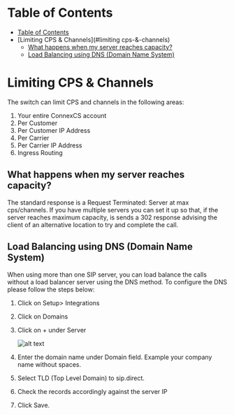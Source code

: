 # Table of Contents

* [Table of Contents](#table-of-contents)
* [Limiting CPS & Channels](#limiting cps-&-channels)
    * [What happens when my server reaches capacity?](#what-happens-when-my-server-reaches-capacity)
    * [Load Balancing using DNS (Domain Name System)](#load-balancing-using-dns-domain-name-system)


# Limiting CPS & Channels

The switch can limit CPS and channels in the following areas:

 1. Your entire ConnexCS account
 2. Per Customer
 3. Per Customer IP Address
 4. Per Carrier
 5. Per Carrier IP Address
 6. Ingress Routing

 
## What happens when my server reaches capacity?

The standard response is a Request Terminated: Server at max cps/channels. If you have multiple servers you can set it up so that,
if the server reaches maximum capacity, is sends a 302 response advising the client of an alternative location to try and complete the call.

## Load Balancing using DNS (Domain Name System)

When using more than one SIP server, you can load balance the calls without a load balancer server using the DNS method. To configure the DNS please follow the steps below:

1. Click on Setup> Integrations
2. Click on Domains
3. Click on + under Server

   ![alt text][load-balance]

4. Enter the domain name under Domain field. Example your company name without spaces.
5. Select TLD (Top Level Domain) to sip.direct.
6. Check the records accordingly against the server IP
7. Click Save.

[load-balance]: https://raw.githubusercontent.com/digipigeon/connexcs-user-docs/master/new-images/218.png "load-balance"
